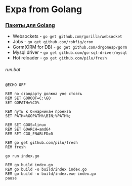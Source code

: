# Expa from Golang

### [Пакеты для Golang](https://godoc.org/)

* Websockets - `go get github.com/gorilla/websocket`
* Jobs - `go get github.com/robfig/cron`
* Gorm(ORM for DB) - `go get github.com/drgomesp/gorm`
* Mysql driver - `go get github.com/go-sql-driver/mysql`
* Hot reloader - `go get github.com/pilu/fresh`

###### run.bat
```batch
@ECHO OFF

REM по стандарту должна уже стоять
REM SET GOROOT=C:\GO
SET GOPATH=%CD%

REM путь к бинарникам проекта
SET PATH=%GOPATH%\BIN;%PATH%;

REM SET GOOS=linux
REM SET GOARCH=amd64
REM SET CGO_ENABLED=0

REM go get github.com/pilu/fresh
REM fresh 

go run index.go

REM go build index.go
REM go build -o build/index index.go
REM go build -o build/index.exe index.go
pause
```


  
  
